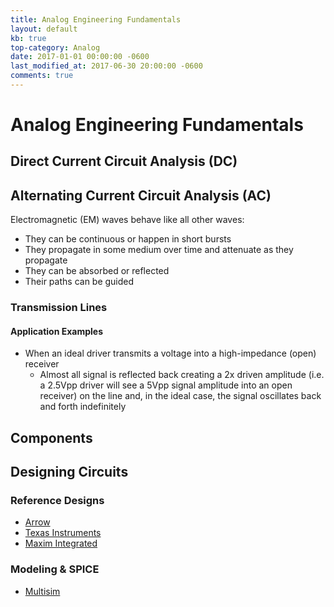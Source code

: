 ```yaml
---
title: Analog Engineering Fundamentals
layout: default
kb: true
top-category: Analog
date: 2017-01-01 00:00:00 -0600
last_modified_at: 2017-06-30 20:00:00 -0600
comments: true
---
```


# Analog Engineering Fundamentals

## Direct Current Circuit Analysis (DC)

## Alternating Current Circuit Analysis (AC)

Electromagnetic (EM) waves behave like all other waves:
* They can be continuous or happen in short bursts
* They propagate in some medium over time and attenuate as they propagate
* They can be absorbed or reflected
* Their paths can be guided

### Transmission Lines

#### Application Examples

* When an ideal driver transmits a voltage into a high-impedance (open) receiver
    - Almost all signal is reflected back creating a 2x driven amplitude (i.e. a 2.5Vpp driver will see a 5Vpp signal amplitude into an open receiver) on the line and, in the ideal case, the signal oscillates back and forth indefinitely

## Components

## Designing Circuits

### Reference Designs

* [Arrow](https://www.arrow.com/en/reference-designs)
* [Texas Instruments](http://www.ti.com/guidedsupport/docs/categoryhome.tsp?categoryId=515)
* [Maxim Integrated](https://www.maximintegrated.com/en/design/overview.html)

### Modeling & SPICE

* [Multisim](https://www.multisim.com/)
